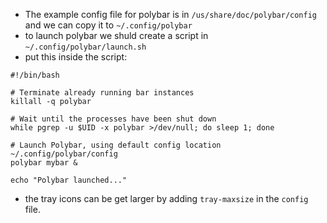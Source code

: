 
* The example config file for polybar is in `/us/share/doc/polybar/config` and we can copy it to `~/.config/polybar`
* to launch polybar we shuld create a script in `~/.config/polybar/launch.sh`
* put this inside the script:

```
#!/bin/bash

# Terminate already running bar instances
killall -q polybar

# Wait until the processes have been shut down
while pgrep -u $UID -x polybar >/dev/null; do sleep 1; done

# Launch Polybar, using default config location ~/.config/polybar/config
polybar mybar &

echo "Polybar launched..."

```

* the tray icons can be get larger by adding `tray-maxsize` in the `config` file.


